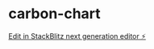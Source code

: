 # carbon-chart

[Edit in StackBlitz next generation editor ⚡️](https://stackblitz.com/~/github.com/raokarthickwork/carbon-chart)